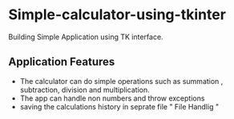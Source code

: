 # Simple-calculator-using-tkinter
Building Simple Application using TK interface.

## Application Features
* The calculator can do simple operations such as summation , subtraction, division and multiplication.
* The app can handle non numbers and throw exceptions
* saving the calculations history in seprate file " File Handlig "
